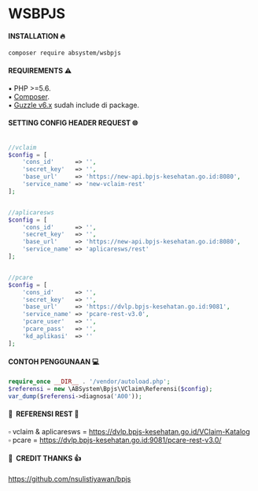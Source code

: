 # WSBPJS

#### INSTALLATION :fire:

`composer require absystem/wsbpjs`

#### REQUIREMENTS :warning: 

:black_small_square: PHP >=5.6.
<br/>
:black_small_square: <a href="https://getcomposer.org/">Composer</a>.
<br/>
:black_small_square: <a href="https://github.com/guzzle/guzzle">Guzzle v6.x</a> sudah include di package.

#### SETTING CONFIG HEADER REQUEST :globe_with_meridians:

```php
 
//vclaim
$config = [
	'cons_id'      => '',
	'secret_key'   => '',
	'base_url'     => 'https://new-api.bpjs-kesehatan.go.id:8080',
	'service_name' => 'new-vclaim-rest'
];


//aplicaresws
$config = [
	'cons_id'      => '',
	'secret_key'   => '',
	'base_url'     => 'https://new-api.bpjs-kesehatan.go.id:8080',
	'service_name' => 'aplicaresws/rest'
];


//pcare
$config = [
	'cons_id'      => '',
	'secret_key'   => '',
	'base_url'     => 'https://dvlp.bpjs-kesehatan.go.id:9081',
	'service_name' => 'pcare-rest-v3.0',
	'pcare_user'   => '',
	'pcare_pass'   => '',
	'kd_aplikasi'  => ''
];
```

#### CONTOH PENGGUNAAN :computer:
```php
require_once __DIR__ . '/vendor/autoload.php';
$referensi = new \ABSystem\Bpjs\VClaim\Referensi($config);
var_dump($referensi->diagnosa('A00'));

```

#### :link:&nbsp;&nbsp;REFERENSI REST :blue_book:
:white_small_square: vclaim & aplicaresws = https://dvlp.bpjs-kesehatan.go.id/VClaim-Katalog
<br/>
:white_small_square: pcare = https://dvlp.bpjs-kesehatan.go.id:9081/pcare-rest-v3.0/


#### :link:&nbsp;&nbsp;CREDIT THANKS :thumbsup:

https://github.com/nsulistiyawan/bpjs